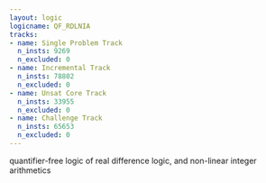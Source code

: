 ```yaml
---
layout: logic
logicname: QF_RDLNIA
tracks:
- name: Single Problem Track
  n_insts: 9269
  n_excluded: 0
- name: Incremental Track
  n_insts: 78802
  n_excluded: 0
- name: Unsat Core Track
  n_insts: 33955
  n_excluded: 0
- name: Challenge Track
  n_insts: 65653
  n_excluded: 0
---
```

quantifier-free logic of real difference logic, and non-linear integer arithmetics